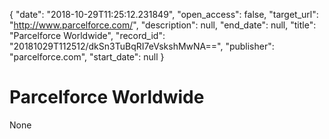{
  "date": "2018-10-29T11:25:12.231849", 
  "open_access": false, 
  "target_url": "http://www.parcelforce.com/", 
  "description": null, 
  "end_date": null, 
  "title": "Parcelforce Worldwide", 
  "record_id": "20181029T112512/dkSn3TuBqRI7eVskshMwNA==", 
  "publisher": "parcelforce.com", 
  "start_date": null
}

# Parcelforce Worldwide

None